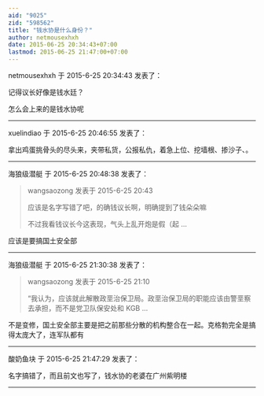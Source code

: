 ```yaml
---
aid: "9025"
zid: "598562"
title: "钱水协是什么身份？"
author: netmousexhxh
date: 2015-06-25 20:34:43+07:00
lastmod: 2015-06-25 21:47:00+07:00
---
```


netmousexhxh 于 2015-6-25 20:34:43 发表了：

记得议长好像是钱水廷？

怎么会上来的是钱水协呢

---

xuelindiao 于 2015-6-25 20:46:55 发表了：

拿出鸡蛋挑骨头的尽头来，夹带私货，公报私仇，着急上位、挖墙根、掺沙子、。

---

海狼级潜艇 于 2015-6-25 20:48:38 发表了：

> wangsaozong 发表于 2015-6-25 20:43
>
> 应该是名字写错了吧，的确钱议长啊，明确提到了钱朵朵嘛
>
> 不过我看钱议长今这表现，气头上乱开炮是假（起 ...

应该是要搞国土安全部

---

海狼级潜艇 于 2015-6-25 21:30:38 发表了：

> wangsaozong 发表于 2015-6-25 21:10
>
> “我认为，应该就此解散政垩治保卫局。政垩治保卫局的职能应该由警垩察去承担，而不是党卫队保安处和 KGB ...

不是变修，国土安全部主要是把之前那些分散的机构整合在一起。克格勃完全是搞得太庞大了，连军队都有

---

酸奶鱼块 于 2015-6-25 21:47:29 发表了：

名字搞错了，而且前文也写了，钱水协的老婆在广州紫明楼

---
